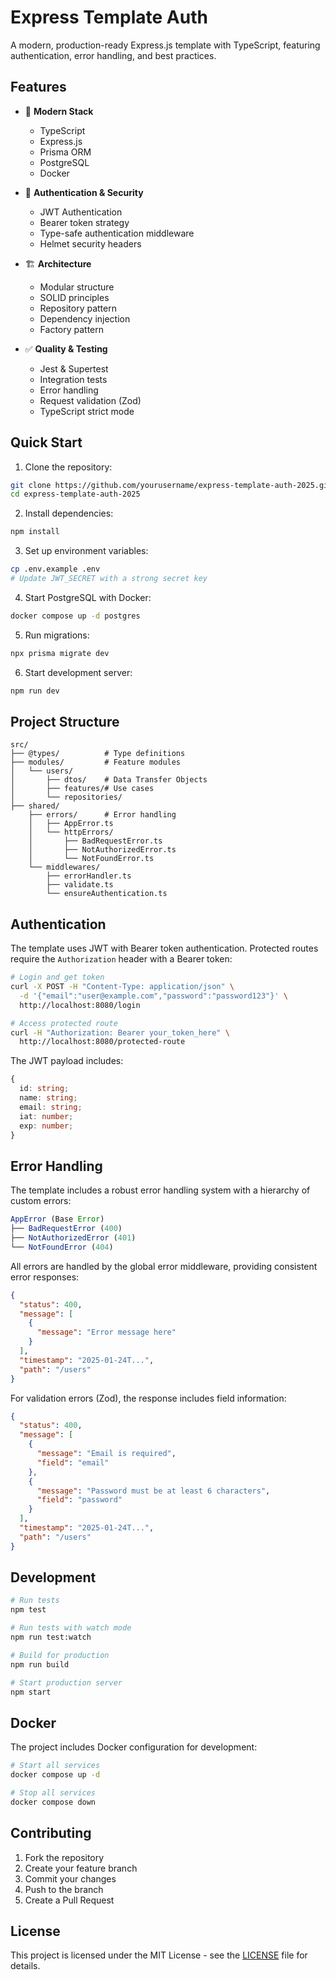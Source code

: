 # Express Template Auth

A modern, production-ready Express.js template with TypeScript, featuring authentication, error handling, and best practices.

## Features

- 🚀 **Modern Stack**
  - TypeScript
  - Express.js
  - Prisma ORM
  - PostgreSQL
  - Docker

- 🔐 **Authentication & Security**
  - JWT Authentication
  - Bearer token strategy
  - Type-safe authentication middleware
  - Helmet security headers

- 🏗️ **Architecture**
  - Modular structure
  - SOLID principles
  - Repository pattern
  - Dependency injection
  - Factory pattern

- ✅ **Quality & Testing**
  - Jest & Supertest
  - Integration tests
  - Error handling
  - Request validation (Zod)
  - TypeScript strict mode

## Quick Start

1. Clone the repository:
```bash
git clone https://github.com/yourusername/express-template-auth-2025.git
cd express-template-auth-2025
```

2. Install dependencies:
```bash
npm install
```

3. Set up environment variables:
```bash
cp .env.example .env
# Update JWT_SECRET with a strong secret key
```

4. Start PostgreSQL with Docker:
```bash
docker compose up -d postgres
```

5. Run migrations:
```bash
npx prisma migrate dev
```

6. Start development server:
```bash
npm run dev
```

## Project Structure

```
src/
├── @types/          # Type definitions
├── modules/         # Feature modules
│   └── users/
│       ├── dtos/    # Data Transfer Objects
│       ├── features/# Use cases
│       └── repositories/
├── shared/
    ├── errors/      # Error handling
    │   ├── AppError.ts
    │   └── httpErrors/
    │       ├── BadRequestError.ts
    │       ├── NotAuthorizedError.ts
    │       └── NotFoundError.ts
    └── middlewares/
        ├── errorHandler.ts
        ├── validate.ts
        └── ensureAuthentication.ts
```

## Authentication

The template uses JWT with Bearer token authentication. Protected routes require the `Authorization` header with a Bearer token:

```bash
# Login and get token
curl -X POST -H "Content-Type: application/json" \
  -d '{"email":"user@example.com","password":"password123"}' \
  http://localhost:8080/login

# Access protected route
curl -H "Authorization: Bearer your_token_here" \
  http://localhost:8080/protected-route
```

The JWT payload includes:
```typescript
{
  id: string;
  name: string;
  email: string;
  iat: number;
  exp: number;
}
```

## Error Handling

The template includes a robust error handling system with a hierarchy of custom errors:

```typescript
AppError (Base Error)
├── BadRequestError (400)
├── NotAuthorizedError (401)
└── NotFoundError (404)
```

All errors are handled by the global error middleware, providing consistent error responses:

```json
{
  "status": 400,
  "message": [
    {
      "message": "Error message here"
    }
  ],
  "timestamp": "2025-01-24T...",
  "path": "/users"
}
```

For validation errors (Zod), the response includes field information:
```json
{
  "status": 400,
  "message": [
    {
      "message": "Email is required",
      "field": "email"
    },
    {
      "message": "Password must be at least 6 characters",
      "field": "password"
    }
  ],
  "timestamp": "2025-01-24T...",
  "path": "/users"
}
```

## Development

```bash
# Run tests
npm test

# Run tests with watch mode
npm run test:watch

# Build for production
npm run build

# Start production server
npm start
```

## Docker

The project includes Docker configuration for development:

```bash
# Start all services
docker compose up -d

# Stop all services
docker compose down
```

## Contributing

1. Fork the repository
2. Create your feature branch
3. Commit your changes
4. Push to the branch
5. Create a Pull Request

## License

This project is licensed under the MIT License - see the [LICENSE](LICENSE) file for details.
